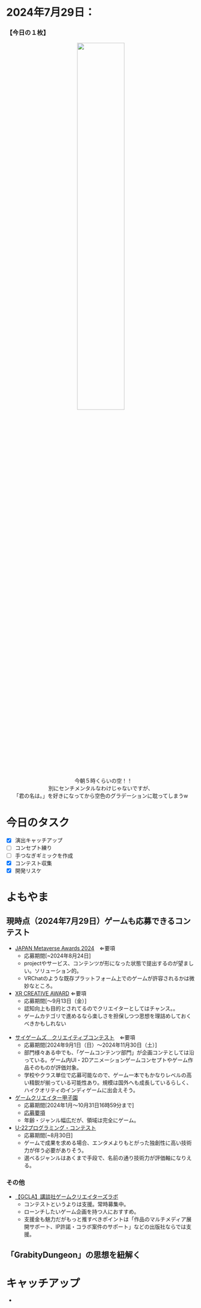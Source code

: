 # 2024年7月29日：
### 【今日の１枚】<br>
<p align="center">
  <img src="https://github.com/user-attachments/assets/7615dd3c-8d8c-43c7-92ea-13a0fa35bb43" width = 50%><br>
 　今朝５時くらいの空！！<br>
   別にセンチメンタルなわけじゃないですが、<br>
  「君の名は。」を好きになってから空色のグラデーションに耽ってしまうw<br>
</p>

# 今日のタスク
- [x] 演出キャッチアップ
- [ ] コンセプト練り
- [ ] 手つなぎギミックを作成
- [x] コンテスト収集
- [x] 開発リスケ

# よもやま
## 現時点（2024年7月29日）ゲームも応募できるコンテスト
- [JAPAN Metaverse Awards 2024](https://dle.or.jp/contests/20240621_4974/)　⇐要項
    - 応募期間[~2024年8月24日]
    - projectやサービス、コンテンツが形になった状態で提出するのが望ましい。ソリューション的。
    - VRChatのような既存プラットフォーム上でのゲームが許容されるかは微妙なところ。
- [XR CREATIVE AWARD](https://xrc.or.jp/award2024/) ⇐要項
    - 応募期間[～9月13日（金）]
    - 認知向上も目的とされてるのでクリエイターとしてはチャンス。。
    - ゲームカテゴリで進めるなら楽しさを担保しつつ思想を理詰めしておくべきかもしれない
<br><br>
- [サイゲームズ　クリエイティブコンテスト](https://contest.cygames.co.jp/)　⇐要項
    - 応募期間[2024年9月1日（日）～2024年11月30日（土）]
    - 部門様々ある中でも、「ゲームコンテンツ部門」が企画コンテとしては沿っている。ゲーム内UI・2Dアニメーションゲームコンセプトやゲーム作品そのものが評価対象。
    - 学校やクラス単位で応募可能なので、ゲーム一本でもかなりレベルの高い精鋭が揃っている可能性あり。規模は国外へも成長しているらしく、ハイクオリティのインディゲームに出会えそう。
- [ゲームクリエイター甲子園](https://game.creators-guild.com/gck/)
    - 応募期間[2024年1月～10月31日16時59分まで]
    - [応募要項](https://game.creators-guild.com/gck2024-terms/)
    - 年齢・ジャンル幅広だが、領域は完全にゲーム。
- [U-22プログラミング・コンテスト](https://u22procon.com/)
    - 応募期間[~8月30日]
    - ゲームで成果を求める場合、エンタメよりもとがった独創性に高い技術力が伴う必要がありそう。
    - 選べるジャンルはあくまで手段で、名前の通り技術力が評価軸になりえる。
 ### その他
- [【GCLA】講談社ゲームクリエイターズラボ](https://creatorslab.kodansha.co.jp/topics/1985/)
    - コンテストというよりは支援。常時募集中。
    - ローンチしたいゲーム企画を持つ人におすすめ。
    - 支援金も魅力だがもっと推すべきポイントは「作品のマルチメディア展開サポート、IP許諾・コラボ案件のサポート」などの出版社ならでは支援。

## 「GrabityDungeon」の思想を紐解く
 
# キャッチアップ
- 
